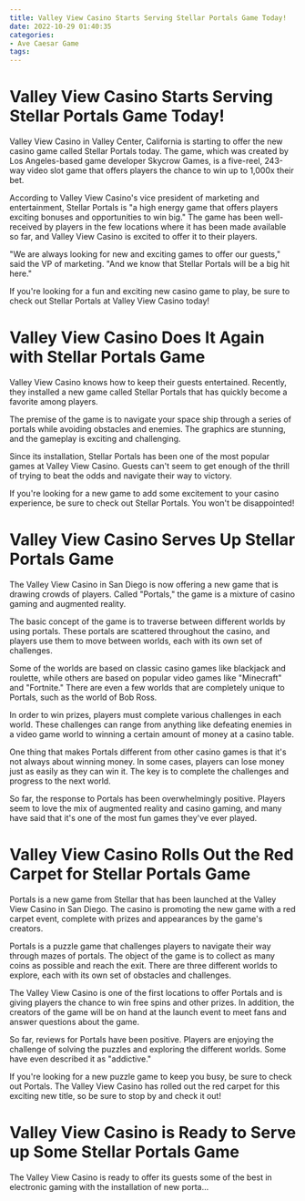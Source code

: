 ```yaml
---
title: Valley View Casino Starts Serving Stellar Portals Game Today!
date: 2022-10-29 01:40:35
categories:
- Ave Caesar Game
tags:
---
```



#  Valley View Casino Starts Serving Stellar Portals Game Today!

Valley View Casino in Valley Center, California is starting to offer the new casino game called Stellar Portals today. The game, which was created by Los Angeles-based game developer Skycrow Games, is a five-reel, 243-way video slot game that offers players the chance to win up to 1,000x their bet.

According to Valley View Casino's vice president of marketing and entertainment, Stellar Portals is "a high energy game that offers players exciting bonuses and opportunities to win big." The game has been well-received by players in the few locations where it has been made available so far, and Valley View Casino is excited to offer it to their players.

"We are always looking for new and exciting games to offer our guests," said the VP of marketing. "And we know that Stellar Portals will be a big hit here."

If you're looking for a fun and exciting new casino game to play, be sure to check out Stellar Portals at Valley View Casino today!

#  Valley View Casino Does It Again with Stellar Portals Game

Valley View Casino knows how to keep their guests entertained. Recently, they installed a new game called Stellar Portals that has quickly become a favorite among players.

The premise of the game is to navigate your space ship through a series of portals while avoiding obstacles and enemies. The graphics are stunning, and the gameplay is exciting and challenging.

Since its installation, Stellar Portals has been one of the most popular games at Valley View Casino. Guests can't seem to get enough of the thrill of trying to beat the odds and navigate their way to victory.

If you're looking for a new game to add some excitement to your casino experience, be sure to check out Stellar Portals. You won't be disappointed!

#  Valley View Casino Serves Up Stellar Portals Game

The Valley View Casino in San Diego is now offering a new game that is drawing crowds of players. Called "Portals," the game is a mixture of casino gaming and augmented reality.

The basic concept of the game is to traverse between different worlds by using portals. These portals are scattered throughout the casino, and players use them to move between worlds, each with its own set of challenges.

Some of the worlds are based on classic casino games like blackjack and roulette, while others are based on popular video games like "Minecraft" and "Fortnite." There are even a few worlds that are completely unique to Portals, such as the world of Bob Ross.

In order to win prizes, players must complete various challenges in each world. These challenges can range from anything like defeating enemies in a video game world to winning a certain amount of money at a casino table.

One thing that makes Portals different from other casino games is that it's not always about winning money. In some cases, players can lose money just as easily as they can win it. The key is to complete the challenges and progress to the next world.

So far, the response to Portals has been overwhelmingly positive. Players seem to love the mix of augmented reality and casino gaming, and many have said that it's one of the most fun games they've ever played.

#  Valley View Casino Rolls Out the Red Carpet for Stellar Portals Game

Portals is a new game from Stellar that has been launched at the Valley View Casino in San Diego. The casino is promoting the new game with a red carpet event, complete with prizes and appearances by the game's creators.

Portals is a puzzle game that challenges players to navigate their way through mazes of portals. The object of the game is to collect as many coins as possible and reach the exit. There are three different worlds to explore, each with its own set of obstacles and challenges.

The Valley View Casino is one of the first locations to offer Portals and is giving players the chance to win free spins and other prizes. In addition, the creators of the game will be on hand at the launch event to meet fans and answer questions about the game.

So far, reviews for Portals have been positive. Players are enjoying the challenge of solving the puzzles and exploring the different worlds. Some have even described it as "addictive."

If you're looking for a new puzzle game to keep you busy, be sure to check out Portals. The Valley View Casino has rolled out the red carpet for this exciting new title, so be sure to stop by and check it out!

#  Valley View Casino is Ready to Serve up Some Stellar Portals Game

The Valley View Casino is ready to offer its guests some of the best in electronic gaming with the installation of new porta...